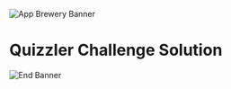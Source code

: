 ![App Brewery Banner](https://github.com/londonappbrewery/Images/blob/master/AppBreweryBanner.png)


# Quizzler Challenge Solution



![End Banner](https://github.com/londonappbrewery/Images/blob/master/readme-end-banner.png)
